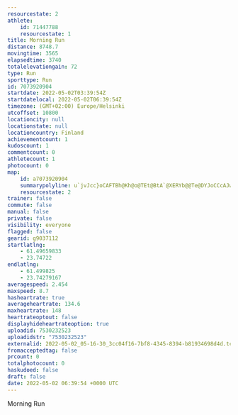 ```yaml
---
resourcestate: 2
athlete:
    id: 71447788
    resourcestate: 1
title: Morning Run
distance: 8748.7
movingtime: 3565
elapsedtime: 3740
totalelevationgain: 72
type: Run
sporttype: Run
id: 7073920904
startdate: 2022-05-02T03:39:54Z
startdatelocal: 2022-05-02T06:39:54Z
timezone: (GMT+02:00) Europe/Helsinki
utcoffset: 10800
locationcity: null
locationstate: null
locationcountry: Finland
achievementcount: 1
kudoscount: 1
commentcount: 0
athletecount: 1
photocount: 0
map:
    id: a7073920904
    summarypolyline: u`jvJcc}oCAFTBh@Kh@o@TEt@BtA`@XERYb@@Te@DYJoCCcAJw@HkB@oAH_@RUEEDA?DDObBs@b@]ZJBWHDXQdCWbAG\OPBFKLErBSTg@d@UToAtA}BJm@B}BJsCDSK{DEa@M]OQk@UC_@Og@SuHMcB@}@QqGDILCNPHX@v@Mf@OFUl@w@V_BO{Ac@i@c@eA{AW{@WuA?_AFeAUw@KkAEyBS{AKuBI_D@w@C_@MqAOSEo@Qo@Ky@E@G`@GDSGQS[?UYg@EOLQKgA`@_@Zy@Ba@ZORcABo@`@QBBEGIIJ_@KiBTm@^s@bAWnAyBGO]C@C\q@q@q@Kk@J{Al@k@d@a@r@a@\{@fBMNaBJw@W[WIm@Qe@]WKHUQQDONm@hBLd@NLm@Ce@b@m@hA[lAGx@UDU_@IYe@o@i@yAQWOk@_@c@wBeE@k@G@IZW[_@SSk@My@g@yA]SyByCC`@KQCJIMs@YSYICeAXaCUCi@PmA?u@@yDGqEF_FCcBHqAEaBO}BBeCQw@o@s@O_@g@iBUqAm@gBmBWs@J_@[e@Bi@XIAQUSDEIYDKTGj@@XG@ALSLIb@D`@Jf@F`BCb@D`AMNNf@TtACT_@`A@XD^EPCbBDfBIj@CxBO|@Ab@MVWJe@Cs@WUUS_@SYE[Qi@Gk@a@_CKwBD}@EgAWqAc@oAYkA[_Ac@cAQYcAe@e@e@m@y@ISe@sCYaAC[Ye@W}ASe@?a@z@qAf@]Xy@PQNi@HwA?w@H}@FUPS^s@BWt@{@h@kABD@xAFfAPvAjAlBF^l@z@Tt@h@r@XJX[J@HD\j@NHd@INXPL`@UhCYf@LfBHzBt@dAl@b@f@^NRb@d@pC@TUrEe@nEOtCCzABxAZhBBb@Il@IZEn@A~AGlCPfGJtHGhCFfBBjCRhC@h@_@nC_@`BYdGA~IPrAFbBPl@t@lA\hA\t@pAbA`@d@bAvDl@t@z@hFb@nBJ`A`AvETbBCp@@T\pAh@lCBtAh@bBdA`Cv@jCfA~B\`BNFZU\{@FCJJTx@RDVg@V{@DC\RFt@@bEFN`@UB`@IPT^F`@f@`BBz@XxBNx@HhAFvBt@Dn@QPFHRJnCJR\Qv@J~@KVY^S
    resourcestate: 2
trainer: false
commute: false
manual: false
private: false
visibility: everyone
flagged: false
gearid: g9037112
startlatlng:
    - 61.49659833
    - 23.74722
endlatlng:
    - 61.499825
    - 23.74279167
averagespeed: 2.454
maxspeed: 8.7
hasheartrate: true
averageheartrate: 134.6
maxheartrate: 148
heartrateoptout: false
displayhideheartrateoption: true
uploadid: 7530232523
uploadidstr: "7530232523"
externalid: 2022-05-02_05-16-30_3cc04f16-7bf8-4345-8394-b81934698d4d.tcx
fromacceptedtag: false
prcount: 0
totalphotocount: 0
haskudoed: false
draft: false
date: 2022-05-02 06:39:54 +0000 UTC
---
```

Morning Run